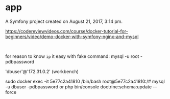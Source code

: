 app
===

A Symfony project created on August 21, 2017, 3:14 pm.

https://codereviewvideos.com/course/docker-tutorial-for-beginners/video/demo-docker-with-symfony-nginx-and-mysql

<br>

for reason to know `ip` it easy with fake command: 
mysql -u root -pdbpassword

'dbuser'@'172.31.0.2' (workbench)

sudo docker exec -it 5e77c2a41810 /bin/bash
root@5e77c2a41810:/# mysql -u dbuser -pdbpassword    or    php bin/console doctrine:schema:update --force
